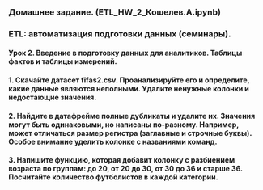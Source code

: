 ### Домашнее задание. (ETL_HW_2_Кошелев.А.ipynb)
### ETL: автоматизация подготовки данных (семинары).  
#### Урок 2. Введение в подготовку данных для аналитиков. Таблицы фактов и таблицы измерений.

#### 1. Скачайте датасет fifаs2.сsv. Проанализируйте его и определите, какие данные являются неполными. Удалите ненужные колонки и недостающие значения.

#### 2. Найдите в датафрейме полные дубликаты и удалите их. Значения могут быть одинаковыми, но написаны по-разному. Например, может отличаться размер регистра (заглавные и строчные буквы). Особое внимание уделить колонке с названиями команд.
#### 3. Напишите функцию, которая добавит колонку с разбиением возраста по группам: до 20, от 20 до 30, от 30 до 36 и старше 36. Посчитайте количество футболистов в каждой категории.